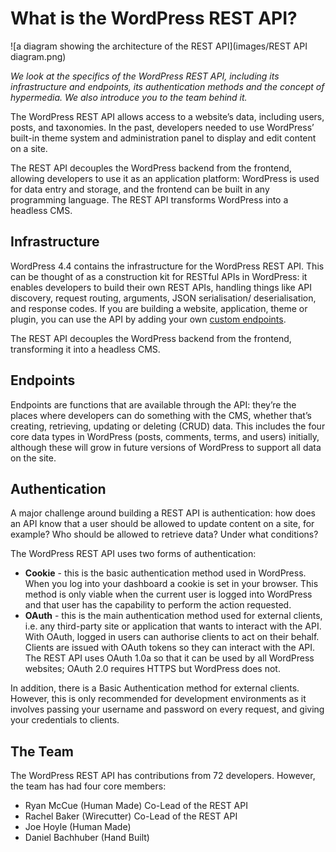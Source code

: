 # What is the WordPress REST API?

![a diagram showing the architecture of the REST API](images/REST API diagram.png)

*We look at the specifics of the WordPress REST API, including its infrastructure and endpoints, its authentication methods and the concept of hypermedia. We also introduce you to the team behind it.*

The WordPress REST API allows access to a website’s data, including users, posts, and taxonomies. In the past, developers needed to use WordPress’ built-in theme system and administration panel to display and edit content on
a site.

The REST API decouples the WordPress backend from the frontend, allowing developers to use it as an application platform: WordPress is used for data entry and storage, and the frontend can be built in any programming language. The REST API transforms WordPress into a headless CMS.

## Infrastructure
WordPress 4.4 contains the infrastructure for the WordPress REST API. This can be thought of as a construction kit for RESTful APIs in WordPress: it enables developers to build their own REST APIs, handling things like API discovery, request routing, arguments, JSON serialisation/ deserialisation, and response codes. If you are building a website, application, theme or plugin, you can use the API by adding your own [custom endpoints](http://v2.wp-api.org/extending/adding/).

The REST API decouples the WordPress backend from the frontend, transforming it into a headless CMS.

## Endpoints
Endpoints are functions that are available through the API: they’re the places where developers can do something with the CMS, whether that’s creating, retrieving, updating or deleting (CRUD) data. This includes the four core data types in WordPress (posts, comments, terms, and users) initially, although these will grow in future versions of WordPress to support all data on the site.

## Authentication
A major challenge around building a REST API is authentication: how does an API know that a user should be allowed to update content on a site, for example? Who should be allowed to retrieve data? Under what conditions?

The WordPress REST API uses two forms of authentication:
- **Cookie** - this is the basic authentication method used in WordPress. When you log into your dashboard a cookie is set in your browser. This method is only viable when the current user is logged into WordPress and that user has the capability to perform the action requested.
- **OAuth** - this is the main authentication method used for external clients, i.e. any third-party site or application that wants to interact with the API. With OAuth, logged in users can authorise clients to act on their behalf. Clients are issued with OAuth tokens so they can interact with the API. The REST API uses OAuth 1.0a so that it can be used by all WordPress websites; OAuth 2.0 requires HTTPS but WordPress does not.

In addition, there is a Basic Authentication method for external clients. However, this is only recommended for development environments as it involves passing your username and password on every request, and giving your credentials to clients.

## The Team

The WordPress REST API has contributions from 72 developers. However, the team has had four core members:
- Ryan McCue (Human Made) Co-Lead of the REST API
- Rachel Baker (Wirecutter) Co-Lead of the REST API
- Joe Hoyle (Human Made)
- Daniel Bachhuber (Hand Built)
